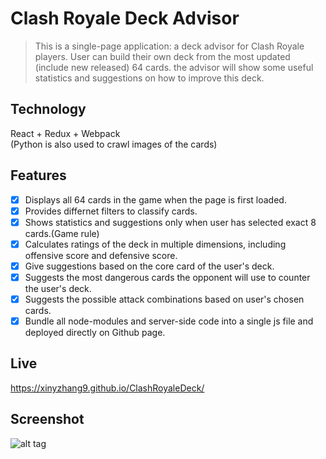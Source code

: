 # Clash Royale Deck Advisor
> This is a single-page application: a deck advisor for Clash Royale players. User can build their own deck from the most updated (include new released) 64 cards. the advisor will show some useful statistics and suggestions on how to improve this deck.  


## Technology
React + Redux + Webpack  
(Python is also used to crawl images of the cards)
## Features
- [x] Displays all 64 cards in the game when the page is first loaded.  
- [x] Provides differnet filters to classify cards.  
- [x] Shows statistics and suggestions only when user has selected exact 8 cards.(Game rule)
- [x] Calculates ratings of the deck in multiple dimensions, including offensive score and defensive score.   
- [x] Give suggestions based on the core card of the user's deck.  
- [x] Suggests the most dangerous cards the opponent will use to counter the user's deck.
- [x] Suggests the possible attack combinations based on user's chosen cards.
- [x] Bundle all node-modules and server-side code into a single js file and deployed directly on Github page.

## Live
https://xinyzhang9.github.io/ClashRoyaleDeck/

## Screenshot
![alt tag](https://raw.githubusercontent.com/xinyzhang9/ClashRoyaleDeck/master/screen.png)

